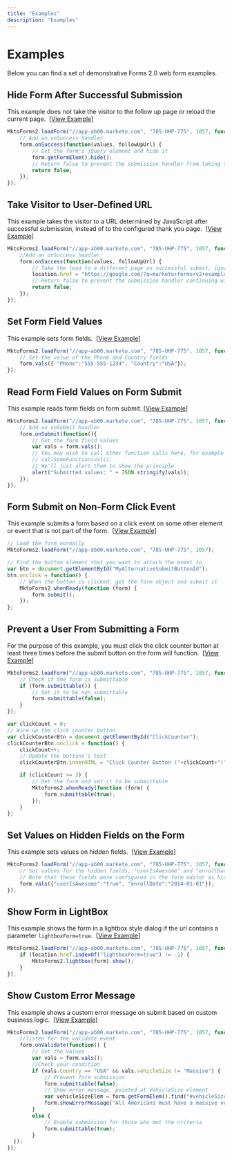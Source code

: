 ```yaml
---
title: "Examples"
description: "Examples"
---
```


# Examples

Below you can find a set of demonstrative Forms 2.0 web form examples.

## Hide Form After Successful Submission

This example does not take the visitor to the follow up page or reload the current page.  [[View Example](/examples/forms2/example1.html)]

```javascript
MktoForms2.loadForm("//app-ab00.marketo.com", "785-UHP-775", 1057, function(form) {
    // Add an onSuccess handler
    form.onSuccess(function(values, followUpUrl) {
        // Get the form's jQuery element and hide it
        form.getFormElem().hide();
        // Return false to prevent the submission handler from taking the lead to the follow up url
        return false;
    });
});

```

## Take Visitor to User-Defined URL

This example takes the visitor to a URL determined by JavaScript after successful submission, instead of to the configured thank you page.  [[View Example](/examples/forms2/example2.html)]

```javascript
MktoForms2.loadForm("//app-ab00.marketo.com", "785-UHP-775", 1057, function(form) {
    //Add an onSuccess handler
    form.onSuccess(function(values, followUpUrl) {
        // Take the lead to a different page on successful submit, ignoring the form's configured followUpUrl
        location.href = "https://google.com/?q=marketo+forms+v2+examples";
        // Return false to prevent the submission handler continuing with its own processing
        return false;
    });
});

```

## Set Form Field Values

This example sets form fields.  [[View Example](/examples/forms2/example3.html)]

```javascript
MktoForms2.loadForm("//app-ab00.marketo.com", "785-UHP-775", 1057, function(form) {
    // Set the value of the Phone and Country fields
    form.vals({ "Phone":"555-555-1234", "Country":"USA"});
});

```

## Read Form Field Values on Form Submit

This example reads form fields on form submit. [[View Example](/examples/forms2/example4.html)]

```javascript
MktoForms2.loadForm("//app-ab00.marketo.com", "785-UHP-775", 1057, function(form) {
    // Add an onSubmit handler
    form.onSubmit(function(){
        // Get the form field values
        var vals = form.vals();
        // You may wish to call other function calls here, for example to fire google analytics tracking or the like
        // callSomeFunction(vals);
        // We'll just alert them to show the principle
        alert("Submitted values: " + JSON.stringify(vals));
    });
}); 

```

## Form Submit on Non-Form Click Event

This example submits a form based on a click event on some other element or event that is not part of the form.  [[View Example](/examples/forms2/example5.html)]

```javascript
// Load the form normally
MktoForms2.loadForm("//app-ab00.marketo.com", "785-UHP-775", 1057);

// Find the button element that you want to attach the event to
var btn = document.getElementById("MyAlternativeSubmitButtonId");
btn.onclick = function() {
    // When the button is clicked, get the form object and submit it
    MktoForms2.whenReady(function (form) {
        form.submit();
    });
};

```

## Prevent a User From Submitting a Form

For the purpose of this example, you must click the click counter button at least three times before the submit button on the form will function.  [[View Example](/examples/forms2/example6.html)]

```javascript
MktoForms2.loadForm("//app-ab00.marketo.com", "785-UHP-775", 1057, function (form) { 
    // Check if the form is submittable
    if (form.submittable()) {
        // Set it to be non submittable
        form.submittable(false);
    }
});

var clickCount = 0;
// Wire up the click counter button
var clickCounterBtn = document.getElementById("ClickCounter");
clickCounterBtn.onclick = function() {
    clickCount++;
    // Update the buttons's text
    clickCounterBtn.innerHTML = "Click Counter Button ("+clickCount+")";

    if (clickCount >= 3) {
        // Get the form and set it to be submittable
        MktoForms2.whenReady(function (form) {
            form.submittable(true);
        });
    }
};

```

## Set Values on Hidden Fields on the Form

This example sets values on hidden fields.  [[View Example](/examples/forms2/example7.html)]

```javascript
MktoForms2.loadForm("//app-ab00.marketo.com", "785-UHP-775", 1057, function (form) { 
    // Set values for the hidden fields, "userIsAwesome" and "enrollDate"
    // Note that these fields were configured in the form editor as hidden fields already
    form.vals({"userIsAwesome":"true", "enrollDate":"2014-01-01"});
});

```

## Show Form in LightBox

This example shows the form in a lightbox style dialog if the url contains a parameter `lightboxForm=true`.  [[View Example](/examples/forms2/example8.html)]

```javascript
MktoForms2.loadForm("//app-ab00.marketo.com", "785-UHP-775", 1057, function (form) { 
    if (location.href.indexOf("lightboxForm=true") != -1) {
        MktoForms2.lightbox(form).show();
    }
});

```

## Show Custom Error Message

This example shows a custom error message on submit based on custom business logic.  [[View Example](/examples/forms2/example9.html)]

```javascript
MktoForms2.loadForm("//app-ab00.marketo.com", "785-UHP-775", 1057, function (form) { 
    //listen for the validate event
    form.onValidate(function() {
        // Get the values
        var vals = form.vals();
        //Check your condition
        if (vals.Country == "USA" && vals.vehicleSize != "Massive") {
            // Prevent form submission
            form.submittable(false);
            // Show error message, pointed at VehicleSize element
            var vehicleSizeElem = form.getFormElem().find("#vehicleSize");
            form.showErrorMessage("All Americans must have a massive vehicle", vehicleSizeElem);
        }
        else {
            // Enable submission for those who met the criteria
            form.submittable(true);
        }
  });
});

```
